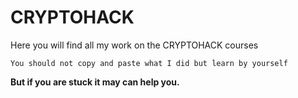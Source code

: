 # CRYPTOHACK
Here you will find all my work on the CRYPTOHACK courses

```You should not copy and paste what I did but learn by yourself```

**But if you are stuck it may can help you.**
